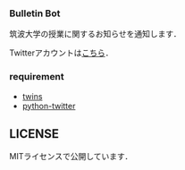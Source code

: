 ### Bulletin Bot
筑波大学の授業に関するお知らせを通知します．

Twitterアカウントは[こちら](https://twitter.com/itf_notify)．

### requirement
- [twins](https://github.com/coins13/twins)
- [python-twitter](https://github.com/bear/python-twitter)

## LICENSE
MITライセンスで公開しています．
